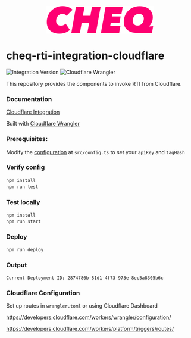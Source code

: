 <div align="center">
  <img src="https://raw.githubusercontent.com/cheq-ai/cheq-rti-integration-cloudflare/0.2.0/assets/cheq-logo.svg">
</div>

# cheq-rti-integration-cloudflare

![Integration Version](https://img.shields.io/github/v/release/cheq-ai/cheq-rti-integration-cloudflare?label=Integration%20Version)
![Cloudflare Wrangler](https://img.shields.io/badge/Cloudflare_Wrangler-3.6.0-44cc11)

This repository provides the components to invoke RTI from Cloudflare.

### Documentation

[Cloudflare Integration](https://cheq-ai.github.io/cheq-rti-integration-cloudflare)

Built with [Cloudflare Wrangler](https://developers.cloudflare.com/workers/wrangler/)

### Prerequisites:

Modify the [configuration](https://cheq-ai.github.io/cheq-rti-integration-cloudflare/interfaces/CloudflareConfig.html)
at `src/config.ts` to set your `apiKey` and `tagHash`

### Verify config

```bash
npm install
npm run test
```

### Test locally
```bash
npm install
npm run start
```

### Deploy
```bash
npm run deploy
```

### Output
```
Current Deployment ID: 2874786b-81d1-4f73-973e-8ec5a8305b6c
```

### Cloudflare Configuration
Set up routes in `wrangler.toml` or using Cloudflare Dashboard

https://developers.cloudflare.com/workers/wrangler/configuration/

https://developers.cloudflare.com/workers/platform/triggers/routes/
